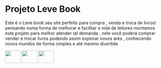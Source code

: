 # Projeto Leve Book
Este é o Leve book seu site perfeito para compra , venda e troca de livros!
pensando numa forma de melhorar e facilitar a vida de leitores montamos este projeto para melhor atender tal demanda , nele você poderá comprar vender e trocar livros podendo assim explorar novos ares , conhecendo novos mundos de forma cimples e até mesmo divertida 

<div style = "display: inine_block">
  <img height= "40" width="50" src="https://cdn.jsdelivr.net/gh/devicons/devicon/icons/react/react-original.svg" />
  <img height= "40" width="50" src="https://cdn.jsdelivr.net/gh/devicons/devicon/icons/firebase/firebase-plain.svg" />
  <img height= "40" width="50" src="https://cdn.jsdelivr.net/gh/devicons/devicon/icons/bootstrap/bootstrap-original.svg" />     
</div>

